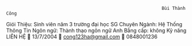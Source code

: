                                                                Bùi Thành Công 

Giói Thiệu: Sinh viên năm 3 trường đại học SG
Chuyên Ngành: Hệ Thống Thông Tin
Ngôn ngữ: Thành thạo ngôn ngữ Anh
Bằng cấp: không
Kỹ năng
LIÊN HỆ
 13/7/2004
 cong123ha@gmail.com
 0848001236
